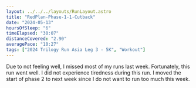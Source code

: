 ```yaml
---
layout: ../../../layouts/RunLayout.astro
title: "RedPlan-Phase-1-1-Cutback"
date: "2024-05-13"
hoursOfSleep: "6"
timeElapsed: "30:07"
distanceCovered: "2.90"
averagePace: "10:27"
tags: ["2024 Trilogy Run Asia Leg 3 - 5K", "Workout"]
---
```


Due to not feeling well, I missed most of my runs last week. Fortunately, this run went well. I did not experience tiredness during this run. I moved the start of phase 2 to next week since I do not want to run too much this week.
